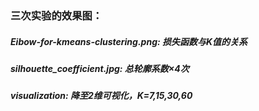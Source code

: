 ### 三次实验的效果图：
##### Eibow-for-kmeans-clustering.png: 损失函数与K值的关系
##### silhouette_coefficient.jpg: 总轮廓系数×4次
##### visualization: 降至2维可视化，K=7,15,30,60
